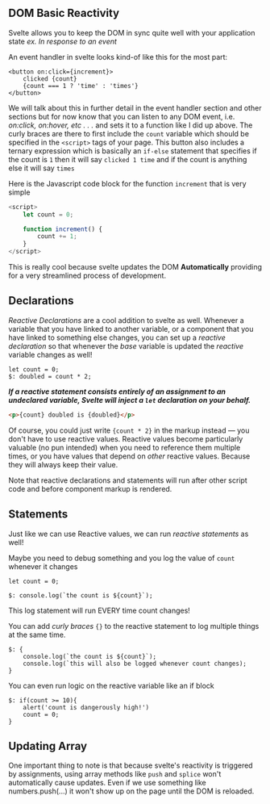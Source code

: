 ## DOM Basic Reactivity

Svelte allows you to keep the DOM in sync quite well with your application state *ex. In response to an event*

An event handler in svelte looks kind-of like this for the most part:

```svelte
<button on:click={increment}>
	clicked {count}
	{count === 1 ? 'time' : 'times'}
</button>
```

We will talk about this in further detail in the event handler section and other sections but for now know that you can listen to any DOM event, i.e. *on:click, on:hover, etc . . .* and sets it to a function like I did up above. The curly braces are there to first include the `count` variable which should be specified in the `<script>` tags of your page. This button also includes a ternary expression which is basically an `if-else` statement that specifies if the count is `1` then it will say `clicked 1 time` and if the count is anything else it will say `times`

Here is the Javascript code block for the function `increment` that is very simple
```javascript
<script>
	let count = 0;

	function increment() {
		count += 1;
	}
</script>
```

This is really cool because svelte updates the DOM **Automatically** providing for a very streamlined process of development. 

## Declarations

*Reactive Declarations* are a cool addition to svelte as well. Whenever a variable that you have linked to another variable, or a component that you have linked to something else changes, you can set up a *reactive declaration* so that whenever the *base* variable is updated the *reactive* variable changes as well!

```svelte
let count = 0;
$: doubled = count * 2;
```

***If a reactive statement consists entirely of an assignment to an undeclared variable, Svelte will inject a `let` declaration on your behalf.***

```html
<p>{count} doubled is {doubled}</p>
```

Of course, you could just write `{count * 2}` in the markup instead — you don't have to use reactive values. Reactive values become particularly valuable (no pun intended) when you need to reference them multiple times, or you have values that depend on _other_ reactive values. Because they will always keep their value.


Note that reactive declarations and statements will run after other script code and before component markup is rendered.

## Statements

Just like we can use Reactive values, we can run *reactive statements* as well!

Maybe you need to debug something and you log the value of `count` whenever it changes

```svelte
let count = 0;

$: console.log(`the count is ${count}`);
```

This log statement will run EVERY time count changes! 

You can add *curly braces* `{}` to the  reactive statement to log multiple things at the same time. 

```svelte
$: {
	console.log(`the count is ${count}`);
	console.log(`this will also be logged whenever count changes);
}
```

You can even run logic on the reactive variable like an if block 

```svelte
$: if(count >= 10){
	alert('count is dangerously high!')
	count = 0;
}
```

## Updating Array

One important thing to note is that because svelte's reactivity is triggered by assignments, using array methods like `push` and `splice` won't automatically cause updates. Even if we use something like numbers.push(...) it won't show up on the page until the DOM is reloaded. 





